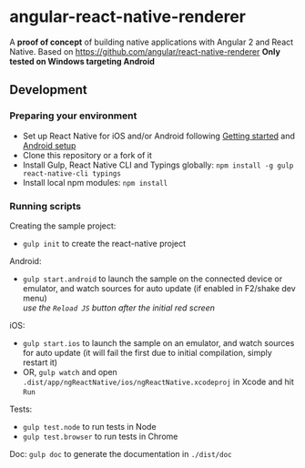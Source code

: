 # angular-react-native-renderer

A **proof of concept** of building native applications with Angular 2 and React Native.
Based on https://github.com/angular/react-native-renderer
**Only tested on Windows targeting Android**

## Development

### Preparing your environment
* Set up React Native for iOS and/or Android following [Getting started](https://facebook.github.io/react-native/docs/getting-started.html) and [Android setup](https://facebook.github.io/react-native/docs/android-setup.htmlt)
* Clone this repository or a fork of it
* Install Gulp, React Native CLI  and Typings globally: `npm install -g gulp react-native-cli typings`
* Install local npm modules: `npm install`

### Running scripts

Creating the sample project:
* `gulp init` to create the react-native project

Android:
* `gulp start.android` to launch the sample on the connected device or emulator, and watch sources for auto update (if enabled in F2/shake dev menu)  
*use the `Reload JS` button after the initial red screen*

iOS:
* `gulp start.ios` to launch the sample on an emulator, and watch sources for auto update (it will fail the first due to initial compilation, simply restart it)
* OR, `gulp watch` and  open `.dist/app/ngReactNative/ios/ngReactNative.xcodeproj` in Xcode and hit `Run`

Tests:
* `gulp test.node` to run tests in Node
* `gulp test.browser` to run tests in Chrome

Doc:
`gulp doc` to generate the documentation in `./dist/doc`
